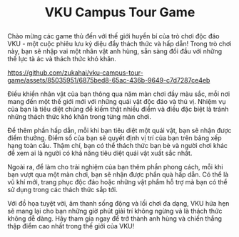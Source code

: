 #  <p align="center">VKU Campus Tour Game <p>

Chào mừng các game thủ đến với thế giới huyền bí của trò chơi độc đáo VKU - một cuộc phiêu lưu kỳ diệu đầy thách thức và hấp dẫn! Trong trò chơi này, bạn sẽ nhập vai một nhân vật anh hùng, sẵn sàng đối đầu với những thế lực tà ác và thách thức khó khăn.

https://github.com/zukahai/vku-campus-tour-game/assets/85035951/6875bed8-65ac-436b-9649-c7d7287ce4eb

Điều khiển nhân vật của bạn thông qua năm màn chơi đầy màu sắc, mỗi nơi mang đến một thế giới mới với những quái vật độc đáo và thú vị. Nhiệm vụ của bạn là tiêu diệt chúng để kiếm thật nhiều điểm và điều đặc biệt là tránh những thách thức khó khăn trong từng màn chơi.

Để thêm phần hấp dẫn, mỗi khi bạn tiêu diệt một quái vật, bạn sẽ nhận được điểm thưởng. Điểm số của bạn sẽ quyết định vị trí của bạn trên bảng xếp hạng toàn cầu. Thậm chí, bạn có thể thách thức bạn bè và người chơi khác để xem ai là người có khả năng tiêu diệt quái vật xuất sắc nhất.

Ngoài ra, để làm cho trải nghiệm của bạn thêm phần phong cách, mỗi khi bạn vượt qua một màn chơi, bạn sẽ nhận được phần quà hấp dẫn. Có thể là vũ khí mới, trang phục độc đáo hoặc những vật phẩm hỗ trợ mà bạn có thể sử dụng trong các thách thức sắp tới.

Với đồ họa tuyệt vời, âm thanh sống động và lối chơi đa dạng, VKU hứa hẹn sẽ mang lại cho bạn những giờ phút giải trí không ngừng và là thách thức không dễ dàng. Hãy tham gia ngay để trở thành anh hùng và chiến thắng thập điểm cao nhất trong thế giới của VKU!


